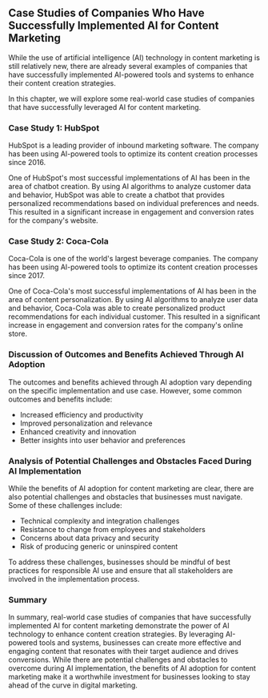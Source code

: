 

Case Studies of Companies Who Have Successfully Implemented AI for Content Marketing
------------------------------------------------------------------------------------

While the use of artificial intelligence (AI) technology in content marketing is still relatively new, there are already several examples of companies that have successfully implemented AI-powered tools and systems to enhance their content creation strategies.

In this chapter, we will explore some real-world case studies of companies that have successfully leveraged AI for content marketing.

### Case Study 1: HubSpot

HubSpot is a leading provider of inbound marketing software. The company has been using AI-powered tools to optimize its content creation processes since 2016.

One of HubSpot's most successful implementations of AI has been in the area of chatbot creation. By using AI algorithms to analyze customer data and behavior, HubSpot was able to create a chatbot that provides personalized recommendations based on individual preferences and needs. This resulted in a significant increase in engagement and conversion rates for the company's website.

### Case Study 2: Coca-Cola

Coca-Cola is one of the world's largest beverage companies. The company has been using AI-powered tools to optimize its content creation processes since 2017.

One of Coca-Cola's most successful implementations of AI has been in the area of content personalization. By using AI algorithms to analyze user data and behavior, Coca-Cola was able to create personalized product recommendations for each individual customer. This resulted in a significant increase in engagement and conversion rates for the company's online store.

### Discussion of Outcomes and Benefits Achieved Through AI Adoption

The outcomes and benefits achieved through AI adoption vary depending on the specific implementation and use case. However, some common outcomes and benefits include:

* Increased efficiency and productivity
* Improved personalization and relevance
* Enhanced creativity and innovation
* Better insights into user behavior and preferences

### Analysis of Potential Challenges and Obstacles Faced During AI Implementation

While the benefits of AI adoption for content marketing are clear, there are also potential challenges and obstacles that businesses must navigate. Some of these challenges include:

* Technical complexity and integration challenges
* Resistance to change from employees and stakeholders
* Concerns about data privacy and security
* Risk of producing generic or uninspired content

To address these challenges, businesses should be mindful of best practices for responsible AI use and ensure that all stakeholders are involved in the implementation process.

### Summary

In summary, real-world case studies of companies that have successfully implemented AI for content marketing demonstrate the power of AI technology to enhance content creation strategies. By leveraging AI-powered tools and systems, businesses can create more effective and engaging content that resonates with their target audience and drives conversions. While there are potential challenges and obstacles to overcome during AI implementation, the benefits of AI adoption for content marketing make it a worthwhile investment for businesses looking to stay ahead of the curve in digital marketing.
